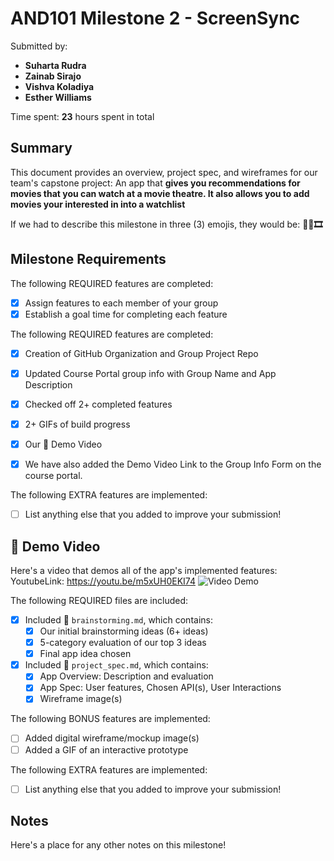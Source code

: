 # AND101 Milestone 2 - **ScreenSync**

Submitted by:
- **Suharta Rudra**
- **Zainab Sirajo**
- **Vishva Koladiya**
- **Esther Williams**

Time spent: **23** hours spent in total

## Summary

This document provides an overview, project spec, and wireframes for our team's capstone project: An app that **gives you recommendations for movies that you can watch at a movie theatre. It also allows you to add movies your interested in into a watchlist**

If we had to describe this milestone in three (3) emojis, they would be: **🍿🎥🎞️**


## Milestone Requirements

<!-- Please be sure to change the [ ] to [x] for any features you completed.  If a feature is not checked [x], you might miss the points for that item! -->
The following REQUIRED features are completed:

- [x] Assign features to each member of your group
- [x] Establish a goal time for completing each feature

The following REQUIRED features are completed:

- [x] Creation of GitHub Organization and Group Project Repo
- [x] Updated Course Portal group info with Group Name and App Description
- [x] Checked off 2+ completed features
- [x] 2+ GIFs of build progress

- [x] Our 🎥 Demo Video
- [x] We have also added the Demo Video Link to the Group Info Form on the course portal.

The following EXTRA features are implemented:

- [ ] List anything else that you added to improve your submission!

## 🎥 Demo Video

Here's a video that demos all of the app's implemented features:
YoutubeLink: https://youtu.be/m5xUH0EKI74
<img src='https://youtu.be/m5xUH0EKI74.gif' title='Video Demo' width='' alt='Video Demo' />


The following REQUIRED files are included:

- [x] Included 📄 `brainstorming.md`, which contains:
  - [x] Our initial brainstorming ideas (6+ ideas)
  - [x] 5-category evaluation of our top 3 ideas
  - [x] Final app idea chosen
- [x] Included 📄 `project_spec.md`, which contains:
  - [x] App Overview: Description and evaluation
  - [x] App Spec: User features, Chosen API(s), User Interactions
  - [x] Wireframe image(s)

The following BONUS features are implemented:

- [ ] Added digital wireframe/mockup image(s)
- [ ] Added a GIF of an interactive prototype

The following EXTRA features are implemented:

- [ ] List anything else that you added to improve your submission!

## Notes

Here's a place for any other notes on this milestone!
